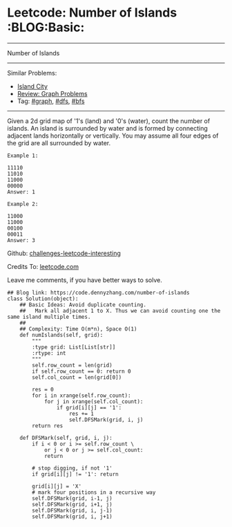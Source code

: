 # Leetcode: Number of Islands     :BLOG:Basic:


---

Number of Islands  

---

Similar Problems:  
-   [Island City](https://code.dennyzhang.com/island-city)
-   [Review: Graph Problems](https://code.dennyzhang.com/review-graph)
-   Tag: [#graph](https://code.dennyzhang.com/tag/graph), [#dfs](https://code.dennyzhang.com/tag/dfs), [#bfs](https://code.dennyzhang.com/tag/bfs)

---

Given a 2d grid map of '1's (land) and '0's (water), count the number of islands. An island is surrounded by water and is formed by connecting adjacent lands horizontally or vertically. You may assume all four edges of the grid are all surrounded by water.  

    Example 1:
    
    11110
    11010
    11000
    00000
    Answer: 1

    Example 2:
    
    11000
    11000
    00100
    00011
    Answer: 3

Github: [challenges-leetcode-interesting](https://github.com/DennyZhang/challenges-leetcode-interesting/tree/master/number-of-islands)  

Credits To: [leetcode.com](https://leetcode.com/problems/number-of-islands/description/)  

Leave me comments, if you have better ways to solve.  

    ## Blog link: https://code.dennyzhang.com/number-of-islands
    class Solution(object):
        ## Basic Ideas: Avoid duplicate counting.
        ##   Mark all adjacent 1 to X. Thus we can avoid counting one the same island multiple times.
        ##
        ## Complexity: Time O(m*n), Space O(1)
        def numIslands(self, grid):
            """
            :type grid: List[List[str]]
            :rtype: int
            """
            self.row_count = len(grid)
            if self.row_count == 0: return 0
            self.col_count = len(grid[0])
    
            res = 0
            for i in xrange(self.row_count):
                for j in xrange(self.col_count):
                    if grid[i][j] == '1':
                        res += 1
                        self.DFSMark(grid, i, j)
            return res
    
        def DFSMark(self, grid, i, j):
            if i < 0 or i >= self.row_count \
                or j < 0 or j >= self.col_count:
                return
    
            # stop digging, if not '1'
            if grid[i][j] != '1': return
    
            grid[i][j] = 'X'
            # mark four positions in a recursive way
            self.DFSMark(grid, i-1, j)
            self.DFSMark(grid, i+1, j)
            self.DFSMark(grid, i, j-1)
            self.DFSMark(grid, i, j+1)
